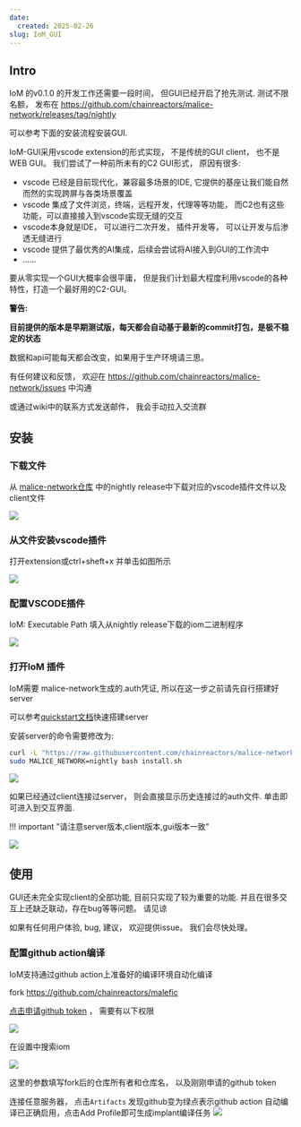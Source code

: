 ```yaml
---
date:
  created: 2025-02-26
slug: IoM_GUI
---
```


## Intro

IoM 的v0.1.0 的开发工作还需要一段时间， 但GUI已经开启了抢先测试. 测试不限名额， 发布在 https://github.com/chainreactors/malice-network/releases/tag/nightly

可以参考下面的安装流程安装GUI.

IoM-GUI采用vscode extension的形式实现， 不是传统的GUI client， 也不是WEB GUI。 我们尝试了一种前所未有的C2 GUI形式， 原因有很多: 

* vscode 已经是目前现代化，兼容最多场景的IDE, 它提供的基座让我们能自然而然的实现跨屏与各类场景覆盖
* vscode 集成了文件浏览，终端，远程开发，代理等等功能， 而C2也有这些功能，可以直接接入到vscode实现无缝的交互
* vscode本身就是IDE， 可以进行二次开发， 插件开发等， 可以让开发与后渗透无缝进行
* vscode 提供了最优秀的AI集成，后续会尝试将AI接入到GUI的工作流中
* ......

要从零实现一个GUI大概率会很平庸， 但是我们计划最大程度利用vscode的各种特性，打造一个最好用的C2-GUI。 

**警告:** 

**目前提供的版本是早期测试版，每天都会自动基于最新的commit打包，是极不稳定的状态**

<!-- more -->

数据和api可能每天都会改变，如果用于生产环境请三思。 

有任何建议和反馈， 欢迎在 https://github.com/chainreactors/malice-network/issues 中沟通

或通过wiki中的联系方式发送邮件， 我会手动拉入交流群

## 安装

### 下载文件
从 [malice-network仓库](https://github.com/chainreactors/malice-network/releases/tag/nightly) 中的nightly release中下载对应的vscode插件文件以及client文件

![](/wiki/IoM/assets/Pasted%20image%2020250220013427.png)

### 从文件安装vscode插件

打开extension或ctrl+sheft+x 并单击如图所示

![](/wiki/IoM/assets/Pasted%20image%2020250220013640.png)

### 配置VSCODE插件

IoM: Executable Path 填入从nightly release下载的iom二进制程序

![](/wiki/IoM/assets/Pasted%20image%2020250220014015.png)

### 打开IoM 插件

IoM需要 malice-network生成的.auth凭证, 所以在这一步之前请先自行搭建好server

可以参考[quickstart文档](/wiki/IoM/quickstart/#server)快速搭建server

安装server的命令需要修改为:
```bash
curl -L "https://raw.githubusercontent.com/chainreactors/malice-network/master/install.sh" -o install.sh
sudo MALICE_NETWORK=nightly bash install.sh
```

![](/wiki/IoM/assets/Pasted%20image%2020250220014242.png)

如果已经通过client连接过server， 则会直接显示历史连接过的auth文件. 单击即可进入到交互界面. 

!!! important "请注意server版本,client版本,gui版本一致"

![](/wiki/IoM/assets/Pasted%20image%2020250220013750.png)


## 使用


GUI还未完全实现client的全部功能, 目前只实现了较为重要的功能. 并且在很多交互上还缺乏联动，存在bug等等问题。 请见谅

如果有任何用户体验, bug, 建议， 欢迎提供issue。 我们会尽快处理。

### 配置github action编译

IoM支持通过github action上准备好的编译环境自动化编译

fork https://github.com/chainreactors/malefic

[点击申请github token](https://github.com/settings/tokens/new) ， 需要有以下权限

![](/wiki/IoM/assets/Pasted%20image%2020250220142414.png)

在设置中搜索iom

![](/wiki/IoM/assets/Pasted%20image%2020250220142402.png)


这里的参数填写fork后的仓库所有者和仓库名， 以及刚刚申请的github token

连接任意服务器， 点击`Artifacts` 发现github变为绿点表示github action 自动编译已正确启用，点击Add Profile即可生成implant编译任务
![](/wiki/IoM/assets/Pasted%20image%2020250220142736.png)